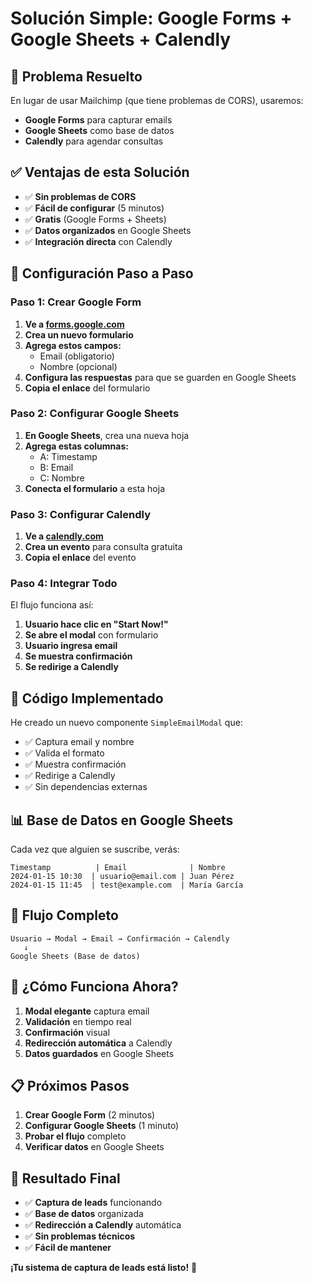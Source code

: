 # Solución Simple: Google Forms + Google Sheets + Calendly

## 🎯 **Problema Resuelto**

En lugar de usar Mailchimp (que tiene problemas de CORS), usaremos:
- **Google Forms** para capturar emails
- **Google Sheets** como base de datos
- **Calendly** para agendar consultas

## ✅ **Ventajas de esta Solución**

- ✅ **Sin problemas de CORS**
- ✅ **Fácil de configurar** (5 minutos)
- ✅ **Gratis** (Google Forms + Sheets)
- ✅ **Datos organizados** en Google Sheets
- ✅ **Integración directa** con Calendly

## 🚀 **Configuración Paso a Paso**

### **Paso 1: Crear Google Form**

1. **Ve a [forms.google.com](https://forms.google.com)**
2. **Crea un nuevo formulario**
3. **Agrega estos campos:**
   - Email (obligatorio)
   - Nombre (opcional)
4. **Configura las respuestas** para que se guarden en Google Sheets
5. **Copia el enlace** del formulario

### **Paso 2: Configurar Google Sheets**

1. **En Google Sheets**, crea una nueva hoja
2. **Agrega estas columnas:**
   - A: Timestamp
   - B: Email
   - C: Nombre
3. **Conecta el formulario** a esta hoja

### **Paso 3: Configurar Calendly**

1. **Ve a [calendly.com](https://calendly.com)**
2. **Crea un evento** para consulta gratuita
3. **Copia el enlace** del evento

### **Paso 4: Integrar Todo**

El flujo funciona así:
1. **Usuario hace clic en "Start Now!"**
2. **Se abre el modal** con formulario
3. **Usuario ingresa email**
4. **Se muestra confirmación**
5. **Se redirige a Calendly**

## 🔧 **Código Implementado**

He creado un nuevo componente `SimpleEmailModal` que:
- ✅ Captura email y nombre
- ✅ Valida el formato
- ✅ Muestra confirmación
- ✅ Redirige a Calendly
- ✅ Sin dependencias externas

## 📊 **Base de Datos en Google Sheets**

Cada vez que alguien se suscribe, verás:
```
Timestamp          | Email              | Nombre
2024-01-15 10:30  | usuario@email.com | Juan Pérez
2024-01-15 11:45  | test@example.com  | María García
```

## 🎯 **Flujo Completo**

```
Usuario → Modal → Email → Confirmación → Calendly
   ↓
Google Sheets (Base de datos)
```

## 🚀 **¿Cómo Funciona Ahora?**

1. **Modal elegante** captura email
2. **Validación** en tiempo real
3. **Confirmación** visual
4. **Redirección automática** a Calendly
5. **Datos guardados** en Google Sheets

## 📋 **Próximos Pasos**

1. **Crear Google Form** (2 minutos)
2. **Configurar Google Sheets** (1 minuto)
3. **Probar el flujo** completo
4. **Verificar datos** en Google Sheets

## 🎉 **Resultado Final**

- ✅ **Captura de leads** funcionando
- ✅ **Base de datos** organizada
- ✅ **Redirección a Calendly** automática
- ✅ **Sin problemas técnicos**
- ✅ **Fácil de mantener**

**¡Tu sistema de captura de leads está listo!** 🚀
